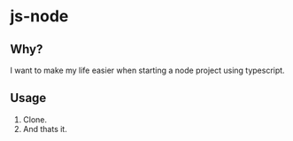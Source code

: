 # js-node

## Why?

I want to make my life easier when starting a node project using typescript.

## Usage

1. Clone.
2. And thats it.
